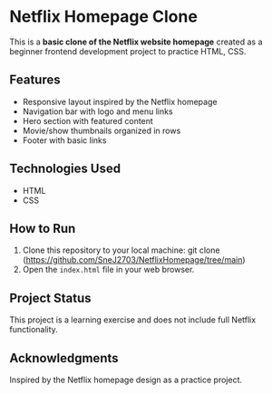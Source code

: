 # Netflix Homepage Clone

This is a **basic clone of the Netflix website homepage** created as a beginner frontend development project to practice HTML, CSS.

## Features
- Responsive layout inspired by the Netflix homepage
- Navigation bar with logo and menu links
- Hero section with featured content
- Movie/show thumbnails organized in rows
- Footer with basic links

## Technologies Used
- HTML
- CSS
  
## How to Run
1. Clone this repository to your local machine:
   git clone (https://github.com/SneJ2703/NetflixHomepage/tree/main)
2. Open the `index.html` file in your web browser.

## Project Status
This project is a learning exercise and does not include full Netflix functionality.

## Acknowledgments
Inspired by the Netflix homepage design as a practice project.

